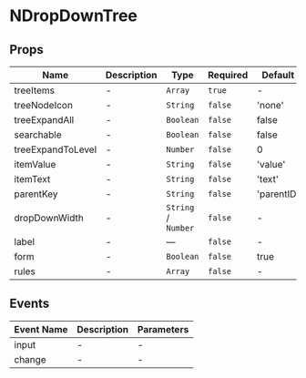 # NDropDownTree

## Props

<!-- @vuese:NDropDownTree:props:start -->
|Name|Description|Type|Required|Default|
|---|---|---|---|---|
|treeItems|-|`Array`|`true`|-|
|treeNodeIcon|-|`String`|`false`|'none'|
|treeExpandAll|-|`Boolean`|`false`|false|
|searchable|-|`Boolean`|`false`|false|
|treeExpandToLevel|-|`Number`|`false`|0|
|itemValue|-|`String`|`false`|'value'|
|itemText|-|`String`|`false`|'text'|
|parentKey|-|`String`|`false`|'parentID'|
|dropDownWidth|-|`String` /  `Number`|`false`|-|
|label|-|—|`false`|-|
|form|-|`Boolean`|`false`|true|
|rules|-|`Array`|`false`|-|

<!-- @vuese:NDropDownTree:props:end -->


## Events

<!-- @vuese:NDropDownTree:events:start -->
|Event Name|Description|Parameters|
|---|---|---|
|input|-|-|
|change|-|-|

<!-- @vuese:NDropDownTree:events:end -->



